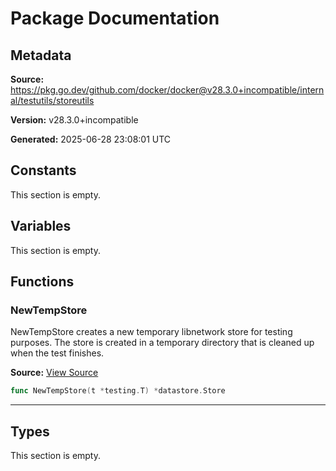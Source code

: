 # Package Documentation

## Metadata

**Source:** https://pkg.go.dev/github.com/docker/docker@v28.3.0+incompatible/internal/testutils/storeutils

**Version:** v28.3.0+incompatible

**Generated:** 2025-06-28 23:08:01 UTC

## Constants

This section is empty.

## Variables

This section is empty.

## Functions

### NewTempStore

NewTempStore creates a new temporary libnetwork store for testing purposes.
The store is created in a temporary directory that is cleaned up when the
test finishes.

**Source:** [View Source](https://github.com/docker/docker/blob/v28.3.0/internal/testutils/storeutils/store.go#L13)  

```go
func NewTempStore(t *testing.T) *datastore.Store
```

---

## Types

This section is empty.

